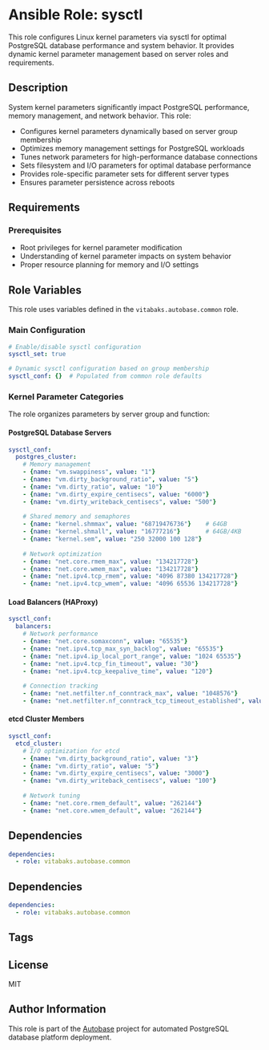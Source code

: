 # Ansible Role: sysctl

This role configures Linux kernel parameters via sysctl for optimal PostgreSQL database performance and system behavior. It provides dynamic kernel parameter management based on server roles and requirements.

## Description

System kernel parameters significantly impact PostgreSQL performance, memory management, and network behavior. This role:

- Configures kernel parameters dynamically based on server group membership
- Optimizes memory management settings for PostgreSQL workloads
- Tunes network parameters for high-performance database connections
- Sets filesystem and I/O parameters for optimal database performance
- Provides role-specific parameter sets for different server types
- Ensures parameter persistence across reboots

## Requirements

### Prerequisites

- Root privileges for kernel parameter modification
- Understanding of kernel parameter impacts on system behavior
- Proper resource planning for memory and I/O settings

## Role Variables

This role uses variables defined in the `vitabaks.autobase.common` role.

### Main Configuration

```yaml
# Enable/disable sysctl configuration
sysctl_set: true

# Dynamic sysctl configuration based on group membership
sysctl_conf: {}  # Populated from common role defaults
```

### Kernel Parameter Categories

The role organizes parameters by server group and function:

#### PostgreSQL Database Servers
```yaml
sysctl_conf:
  postgres_cluster:
    # Memory management
    - {name: "vm.swappiness", value: "1"}
    - {name: "vm.dirty_background_ratio", value: "5"}
    - {name: "vm.dirty_ratio", value: "10"}
    - {name: "vm.dirty_expire_centisecs", value: "6000"}
    - {name: "vm.dirty_writeback_centisecs", value: "500"}
    
    # Shared memory and semaphores
    - {name: "kernel.shmmax", value: "68719476736"}    # 64GB
    - {name: "kernel.shmall", value: "16777216"}       # 64GB/4KB
    - {name: "kernel.sem", value: "250 32000 100 128"}
    
    # Network optimization
    - {name: "net.core.rmem_max", value: "134217728"}
    - {name: "net.core.wmem_max", value: "134217728"}
    - {name: "net.ipv4.tcp_rmem", value: "4096 87380 134217728"}
    - {name: "net.ipv4.tcp_wmem", value: "4096 65536 134217728"}
```

#### Load Balancers (HAProxy)
```yaml
sysctl_conf:
  balancers:
    # Network performance
    - {name: "net.core.somaxconn", value: "65535"}
    - {name: "net.ipv4.tcp_max_syn_backlog", value: "65535"}
    - {name: "net.ipv4.ip_local_port_range", value: "1024 65535"}
    - {name: "net.ipv4.tcp_fin_timeout", value: "30"}
    - {name: "net.ipv4.tcp_keepalive_time", value: "120"}
    
    # Connection tracking
    - {name: "net.netfilter.nf_conntrack_max", value: "1048576"}
    - {name: "net.netfilter.nf_conntrack_tcp_timeout_established", value: "1800"}
```

#### etcd Cluster Members
```yaml
sysctl_conf:
  etcd_cluster:
    # I/O optimization for etcd
    - {name: "vm.dirty_background_ratio", value: "3"}
    - {name: "vm.dirty_ratio", value: "5"}
    - {name: "vm.dirty_expire_centisecs", value: "3000"}
    - {name: "vm.dirty_writeback_centisecs", value: "100"}
    
    # Network tuning
    - {name: "net.core.rmem_default", value: "262144"}
    - {name: "net.core.wmem_default", value: "262144"}
```

## Dependencies

```yaml
dependencies:
  - role: vitabaks.autobase.common
```


## Dependencies

```yaml
dependencies:
  - role: vitabaks.autobase.common
```

## Tags

## License

MIT

## Author Information

This role is part of the [Autobase](https://github.com/vitabaks/autobase) project for automated PostgreSQL database platform deployment.
